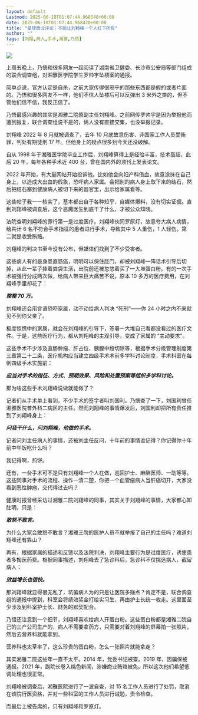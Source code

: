 ```yaml
---
layout: default
Lastmod: 2025-06-18T01:07:44.968548+00:00
date: 2025-06-18T01:07:44.968420+00:00
title: "星球商业评论｜不能让刘翔峰一个人扛下所有"
author: ""
tags: [刘翔,病人,手术,湘雅,乃悟]
---
```


![](https://images.weserv.nl/?url=https%3A//chinadigitaltimes.net/chinese/files/2025/06/image-1750156061909.png)

上周五晚上，乃悟和很多网友一起阅读了湖南省卫健委、长沙市公安局等部门组成的联合调查组，对湘雅医学院学生罗帅宇坠楼案的通报。

简单点说，官方认定是自杀，之前大家传得很邪乎的那些东西都是假的或者片面的。乃悟和很多网友不一样，他们不信人坠楼后可以反弹出 3 米外之类的，但不管他们信不信，我反正信了。

乃悟最感兴趣的其实是湘雅二院原副主任刘翔峰。之前网传罗帅宇是因为举报他而遭到报复，联合调查组说不是的，俩人没有直接交集，也没举报记录。

刘翔峰 2022 年 8 月就被调查了，去年 10 月底故意伤害、非国家工作人员受贿罪，判处有期徒刑 17 年。但他身上的疑点很多到今天还没破解。

自从 1998 年于湘雅医学院毕业工作后，刘翔峰算得上是经验丰富，技术高超，此后 20 年，每年各种手术近 400 台，曾在国内外的顶刊上发表论文。

2022 年开始，有大量网帖开始投诉他。比如他会向妇产科借血，故意涂抹在自己身上，以造成大出血的假象，恐吓病人家属。会把别的病人身上取下来的结石，然后把结石塞到健康病人被切下来的器官里，出示给家属看等。

这些帖子我一一核实了，基本都出自于各种知乎、自媒体爆料，没有切实证据。直到刘翔峰被调查后，这个恶魔医生到底干了什么，才被公众知晓。

法院查明刘翔峰的罪行第一是过度医疗。刘翔峰伙同罗原灯，故意夸大病人病情，给共计 6 名不符合手术指征的患者进行手术，导致其中 5 人重伤，1 人轻伤。第二就是收受贿赂。

刘翔峰的判决书至今没有公布，但媒体们找到了不少受害者。

这些病人有的是身患直肠癌，明明可以保住肛门，却被刘翔峰一阵话术引导后切掉，从此一辈子挂着粪袋生活，出院前还被忽悠着买了一大堆蛋白粉。有的一次手术被强行分成两次做，给病人带来巨大痛苦不说，原本 10 多万的医疗费用，在刘翔峰手里却花了：

**_整整 70 万。_**

刘翔峰还会用言语恐吓家属，动不动给病人判决 “死刑”——你 24 小时之内不来就见不到你父亲了。

极度惊慌中的家属，就会在刘翔峰的引导下，签署一大堆自己看都没看过的医疗文件。于是，这些医疗行为，都从刘翔峰的主观引导，变成了家属的 “主动要求”。

这些手术不少涉及直肠肿瘤、肝占位、胰腺中段切除等，根据手术分级管理制度第三章第二十二条，医疗机构应当建立四级手术术前多学科讨论制度，手术科室在每例四级手术实施前：

**_应当对手术的指征、方式、预期效果、风险和处置预案等组织多学科讨论。_**

那为啥这些手术刘翔峰说做就能做了？

记者们从手术单上看到，不少手术的签字者叫刘国利。乃悟查了一下，刘国利曾任湘雅医院普外科二病区的主任。然而刘翔峰的事情爆发后，刘国利却把所有责任推到了刘翔峰身上：

**_问我干什么，问刘翔峰，他做的手术。_**

记者问刘主任病人的事情，还被刘主任反问，十年前的事情谁记得？你记得你十年前中午饭吃什么吗？

我记得啊，煎饼。

还有，一台手术可不是只有刘翔峰一个人在做，巡回护士、麻醉医师、一助等等。这些同事对手术的流程、操作一清二楚，你把一个血管瘤病人当肝癌切开，大家没看到恶性肿瘤，交代得过去吗？

健康时报曾经采访过湘雅二院刘翔峰的同事，其实关于刘翔峰的事情，大家都心知肚明，只是：

**_敢怒不敢言。_**

为什么大家会敢怒不敢言？湘雅三院的医护人员不就举报了自己的主任吗？难道刘翔峰还有靠山？

再有，根据家属的描述和反馈以及法院判决，刘翔峰主要行为是过度医疗，诱使患者多掏医药费。根据同事描述，刘翔峰去了急诊科后，急诊科不仅挑选病人，截留病人：

**_效益增长也很快。_**

那刘翔峰就显得很无私了，坑骗病人为的只是让医院多赚点？肯定不是，联合调查组的通报中提到，科室会将绩效奖金打给实习生，再由护士长统一收走。这里面至少涉及到科室护士长、财务的默契配合。

乃悟还注意到一个细节，刘翔峰喜欢给病人开蛋白粉。这些蛋白粉都是湘雅二院自己的三产公司生产的，病人不需要拿药方，只需要对着刘翔峰的屏幕拍一张照片，然后去营养科就能拿到。

营养科也太草率了，这么珍贵的蛋白粉，怎么一张照片就能拿走？

其实湘雅二院这些年一直不太平。2014 年，党委书记被查。2019 年，因骗保被通报。2021 年，副院长卷入桃色新闻，涉嫌商业贿赂被免。所以这次他们希望低调处理也很正常。

刘翔峰被调查后，湘雅医院进行了一波自查，对 15 名工作人员进行了处罚，取消在该院行医资格，并对一些科室的工作人员进行诫勉，责令检查。

而最后上被告席的，只有刘翔峰和罗原灯。

